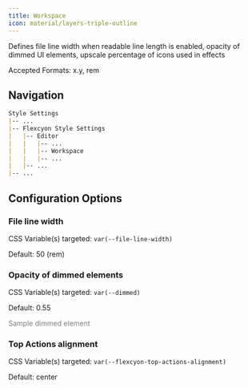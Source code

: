 ```yaml
---
title: Workspace
icon: material/layers-triple-outline
---
```


Defines file line width when readable line length is enabled, opacity of dimmed UI elements, upscale percentage of icons used in effects

Accepted Formats: x.y, rem

## Navigation
```md
Style Settings
|-- ...
|-- Flexcyon Style Settings
|   |-- Editor
|   |   |-- ...
|   |   |-- Workspace
|   |   |-- ...
|   |-- ...
|-- ...
```

## Configuration Options

### File line width
CSS Variable(s) targeted: `var(--file-line-width)`

Default: 50 (rem)

### Opacity of dimmed elements
CSS Variable(s) targeted: `var(--dimmed)`

Default: 0.55

<span style="opacity: 0.55">Sample dimmed element</span>

### Top Actions alignment
CSS Variable(s) targeted: `var(--flexcyon-top-actions-alignment)`

Default: center